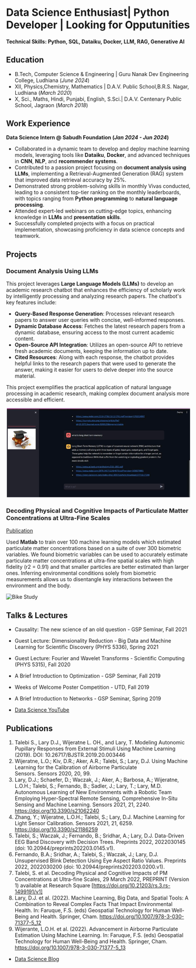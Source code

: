 # Data Science Enthusiast| Python Developer | Looking for Opputunities

#### Technical Skills: Python, SQL, Dataiku, Docker, LLM, RAG, Generative AI

## Education
- B.Tech, Computer Science & Engineering | Guru Nanak Dev Engineering College, Ludhiana (_June 2024_)								       		
- XII, Physics,Chemistry, Mathematics    | D.A.V. Public School,B.R.S. Nagar, Ludhiana (_March 2020_)	 			        		
- X, Sci., Maths, Hindi, Punjabi, English, S.Sci.| D.A.V. Centenary Public School, Jagraon (_March 2018_)

## Work Experience
**Data Science Intern @ Sabudh Foundation (_Jan 2024 - Jun 2024_)**
- Collaborated in a dynamic team to develop and deploy machine learning models, leveraging tools like **Dataiku**, **Docker**, and advanced techniques in **CNN**, **NLP**, and **recommender systems**.
- Contributed to a passion project focusing on **document analysis using LLMs**, implementing a Retrieval-Augmented Generation (RAG) system that improved data retrieval accuracy by 25%.
- Demonstrated strong problem-solving skills in monthly Vivas conducted, leading to a consistent top-tier ranking on the monthly leaderboards, with topics ranging from **Python programming** to **natural language processing**.
- Attended expert-led webinars on cutting-edge topics, enhancing knowledge in **LLMs** and **presentation skills**.
- Successfully completed projects  with a focus on practical implementation, showcasing proficiency in data science concepts and teamwork.


## Projects
### Document Analysis Using LLMs

This project leverages **Large Language Models (LLMs)** to develop an academic research chatbot that enhances the efficiency of scholarly work by intelligently processing and analyzing research papers. The chatbot's key features include:

- **Query-Based Response Generation**: Processes relevant research papers to answer user queries with concise, well-informed responses.
- **Dynamic Database Access**: Fetches the latest research papers from a dynamic database, ensuring access to the most current academic content.
- **Open-Source API Integration**: Utilizes an open-source API to retrieve fresh academic documents, keeping the information up to date.
- **Cited Resources**: Along with each response, the chatbot provides helpful links to the research papers that were used to generate the answer, making it easier for users to delve deeper into the source material.

This project exemplifies the practical application of natural language processing in academic research, making complex document analysis more accessible and efficient.

![Document Analysis Using LLms:Academic Research Chatbot](/assets/img/Project.png)

### Decoding Physical and Cognitive Impacts of Particulate Matter Concentrations at Ultra-Fine Scales
[Publication](https://www.mdpi.com/1424-8220/22/11/4240)

Used **Matlab** to train over 100 machine learning models which estimated particulate matter concentrations based on a suite of over 300 biometric variables. We found biometric variables can be used to accurately estimate particulate matter concentrations at ultra-fine spatial scales with high fidelity (r2 = 0.91) and that smaller particles are better estimated than larger ones. Inferring environmental conditions solely from biometric measurements allows us to disentangle key interactions between the environment and the body.

![Bike Study](/assets/img/bike_study.jpeg)

## Talks & Lectures
- Causality: The new science of an old question - GSP Seminar, Fall 2021
- Guest Lecture: Dimensionality Reduction - Big Data and Machine Learning for Scientific Discovery (PHYS 5336), Spring 2021
- Guest Lecture: Fourier and Wavelet Transforms - Scientific Computing (PHYS 5315), Fall 2020
- A Brief Introduction to Optimization - GSP Seminar, Fall 2019
- Weeks of Welcome Poster Competition - UTD, Fall 2019
- A Brief Introduction to Networks - GSP Seminar, Spring 2019

- [Data Science YouTube](https://www.youtube.com/channel/UCa9gErQ9AE5jT2DZLjXBIdA)

## Publications
1. Talebi S., Lary D.J., Wijeratne L. OH., and Lary, T. Modeling Autonomic Pupillary Responses from External Stimuli Using Machine Learning (2019). DOI: 10.26717/BJSTR.2019.20.003446
2. Wijeratne, L.O.; Kiv, D.R.; Aker, A.R.; Talebi, S.; Lary, D.J. Using Machine Learning for the Calibration of Airborne Particulate Sensors. Sensors 2020, 20, 99.
3. Lary, D.J.; Schaefer, D.; Waczak, J.; Aker, A.; Barbosa, A.; Wijeratne, L.O.H.; Talebi, S.; Fernando, B.; Sadler, J.; Lary, T.; Lary, M.D. Autonomous Learning of New Environments with a Robotic Team Employing Hyper-Spectral Remote Sensing, Comprehensive In-Situ Sensing and Machine Learning. Sensors 2021, 21, 2240. https://doi.org/10.3390/s21062240
4. Zhang, Y.; Wijeratne, L.O.H.; Talebi, S.; Lary, D.J. Machine Learning for Light Sensor Calibration. Sensors 2021, 21, 6259. https://doi.org/10.3390/s21186259
5. Talebi, S.; Waczak, J.; Fernando, B.; Sridhar, A.; Lary, D.J. Data-Driven EEG Band Discovery with Decision Trees. Preprints 2022, 2022030145 (doi: 10.20944/preprints202203.0145.v1).
6. Fernando, B.A.; Sridhar, A.; Talebi, S.; Waczak, J.; Lary, D.J. Unsupervised Blink Detection Using Eye Aspect Ratio Values. Preprints 2022, 2022030200 (doi: 10.20944/preprints202203.0200.v1).
7. Talebi, S. et al. Decoding Physical and Cognitive Impacts of PM Concentrations at Ultra-fine Scales, 29 March 2022, PREPRINT (Version 1) available at Research Square [https://doi.org/10.21203/rs.3.rs-1499191/v1]
8. Lary, D.J. et al. (2022). Machine Learning, Big Data, and Spatial Tools: A Combination to Reveal Complex Facts That Impact Environmental Health. In: Faruque, F.S. (eds) Geospatial Technology for Human Well-Being and Health. Springer, Cham. https://doi.org/10.1007/978-3-030-71377-5_12
9. Wijerante, L.O.H. et al. (2022). Advancement in Airborne Particulate Estimation Using Machine Learning. In: Faruque, F.S. (eds) Geospatial Technology for Human Well-Being and Health. Springer, Cham. https://doi.org/10.1007/978-3-030-71377-5_13

- [Data Science Blog](https://medium.com/@shawhin)